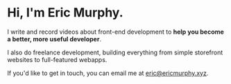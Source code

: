 # Hi, I'm Eric Murphy.

I write and record videos about front-end development to **help you become a better, more useful developer**.

I also do freelance development, building everything from simple storefront websites to full-featured webapps.

If you'd like to get in touch, you can email me at [eric@ericmurphy.xyz](mailto:eric@ericmurphy.xyz).
